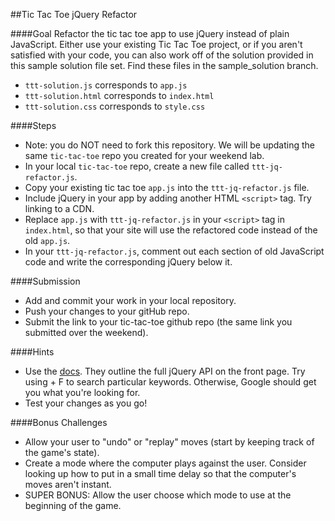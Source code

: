 ##Tic Tac Toe jQuery Refactor

####Goal
Refactor the tic tac toe app to use jQuery instead of plain JavaScript.  Either use your existing Tic Tac Toe project, or if you aren't satisfied with your code, you can also work off of the solution provided in this sample solution file set.  Find these files in the sample_solution branch.
* `ttt-solution.js` corresponds to `app.js`
* `ttt-solution.html` corresponds to `index.html`
* `ttt-solution.css` corresponds to `style.css`

####Steps
* Note: you do NOT need to fork this repository. We will be updating the same `tic-tac-toe` repo you created for your weekend lab.
* In your local `tic-tac-toe` repo, create a new file called `ttt-jq-refactor.js`.
* Copy your existing tic tac toe `app.js` into the `ttt-jq-refactor.js` file. 
* Include jQuery in your app by adding another HTML `<script>` tag. Try linking to a CDN.
* Replace `app.js` with `ttt-jq-refactor.js` in your `<script>` tag in  `index.html`, so that your site will use the refactored code instead of the old `app.js`.
* In your `ttt-jq-refactor.js`, comment out each section of old JavaScript code and write the corresponding jQuery below it. 

####Submission
* Add and commit your work in your local repository.
* Push your changes to your gitHub repo.
* Submit the link to your tic-tac-toe github repo (the same link you submitted over the weekend).

####Hints
* Use the [docs](https://api.jquery.com/). They outline the full jQuery API on the front page. Try using <ctrl> + F to search particular keywords. Otherwise, Google should get you what you're looking for.
* Test your changes as you go!

####Bonus Challenges
* Allow your user to "undo" or "replay" moves (start by keeping track of the game's state).
* Create a mode where the computer plays against the user. Consider looking up how to put in a small time delay so that the computer's moves aren't instant.
* SUPER BONUS: Allow the user choose which mode to use at the beginning of the game.
